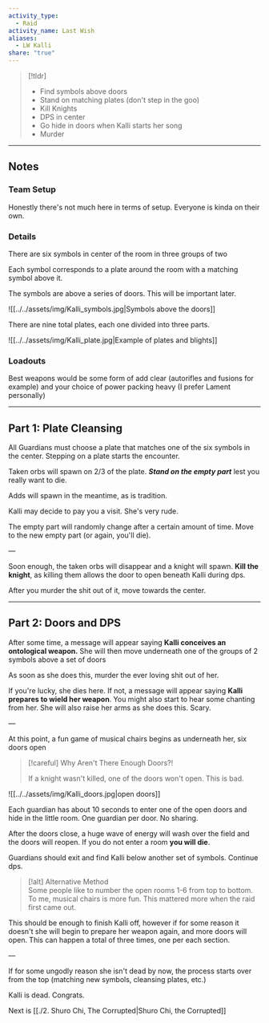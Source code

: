 ```yaml
---  
activity_type:  
  - Raid  
activity_name: Last Wish  
aliases:  
  - LW Kalli  
share: "true"  
---  
```

  
> [!tldr]  
> - Find symbols above doors  
> - Stand on matching plates (don't step in the goo)  
> - Kill Knights  
> - DPS in center  
> - Go hide in doors when Kalli starts her song  
> - Murder  
  
---  
  
## Notes  
  
### Team Setup  
  
Honestly there's not much here in terms of setup. Everyone is kinda on their own.  
  
### Details  
  
There are six symbols in center of the room in three groups of two  
  
Each symbol corresponds to a plate around the room with a matching symbol above it.  
  
The symbols are above a series of doors. This will be important later.  
  
![[../../assets/img/Kalli_symbols.jpg|Symbols above the doors]]  
  
  
There are nine total plates, each one divided into three parts.  
  
![[../../assets/img/Kalli_plate.jpg|Example of plates and blights]]  
  
### Loadouts  
  
Best weapons would be some form of add clear (autorifles and fusions for example) and your choice of power packing heavy (I prefer Lament personally)  
  
----  
  
## Part 1: Plate Cleansing  
  
All Guardians must choose a plate that matches one of the six symbols in the center. Stepping on a plate starts the encounter.  
  
Taken orbs will spawn on 2/3 of the plate. ***Stand on the empty part*** lest you really want to die.  
  
Adds will spawn in the meantime, as is tradition.  
  
Kalli may decide to pay you a visit. She's very rude.  
  
The empty part will randomly change after a certain amount of time. Move to the new empty part (or again, you'll die).  
  
—  
  
Soon enough, the taken orbs will disappear and a knight will spawn. **Kill the knight**, as killing them allows the door to open beneath Kalli during dps.  
  
After you murder the shit out of it, move towards the center.  
  
----  
  
## Part 2: Doors and DPS  
  
After some time, a message will appear saying **Kalli conceives an ontological weapon.** She will then move underneath one of the groups of 2 symbols above a set of doors  
  
As soon as she does this, murder the ever loving shit out of her.  
  
If you're lucky, she dies here. If not, a message will appear saying **Kalli prepares to wield her weapon**. You might also start to hear some chanting from her. She will also raise her arms as she does this. Scary.  
  
—  
  
At this point, a fun game of musical chairs begins as underneath her, six doors open  
  
> [!careful] Why Aren't There Enough Doors?!  
>  
> If a knight wasn't killed, one of the doors won't open. This is bad.  
  
  
  
![[../../assets/img/Kalli_doors.jpg|open doors]]  
  
  
  
Each guardian has about 10 seconds to enter one of the open doors and hide in the little room. One guardian per door. No sharing.  
  
After the doors close, a huge wave of energy will wash over the field and the doors will reopen. If you do not enter a room **you will die**.  
  
Guardians should exit and find Kalli below another set of symbols. Continue dps.  
  
> [!alt] Alternative Method  
> Some people like to number the open rooms 1-6 from top to bottom. To me, musical chairs is more fun. This mattered more when the raid first came out.  
  
This should be enough to finish Kalli off, however if for some reason it doesn't she will begin to prepare her weapon again, and more doors will open. This can happen a total of three times, one per each section.  
  
—  
  
If for some ungodly reason she isn't dead by now, the process starts over from the top (matching new symbols, cleansing plates, etc.)  
  
Kalli is dead. Congrats.  
  
Next is [[./2. Shuro Chi, The Corrupted|Shuro Chi, the Corrupted]]